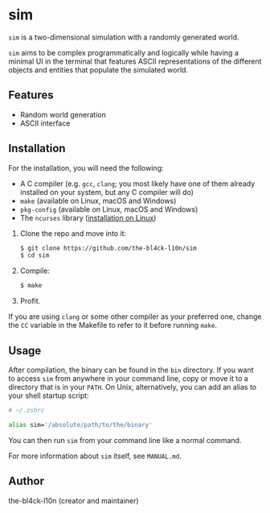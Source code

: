 # sim

`sim` is a two-dimensional simulation with a randomly generated world.

`sim` aims to be complex programmatically and logically while having a minimal UI in the terminal that features ASCII representations of the different objects and entities that populate the simulated world.

## Features

- Random world generation
- ASCII interface

## Installation

For the installation, you will need the following:
- A C compiler (e.g. `gcc`, `clang`; you most likely have one of them already installed on your system, but any C compiler will do)
- `make` (available on Linux, macOS and Windows)
- `pkg-config` (available on Linux, macOS and Windows)
- The `ncurses` library ([installation on Linux](https://www.cyberciti.biz/faq/linux-install-ncurses-library-headers-on-debian-ubuntu-centos-fedora/))

1. Clone the repo and move into it:
    ```sh
    $ git clone https://github.com/the-bl4ck-l10n/sim 
    $ cd sim
    ```
2. Compile:
    ```sh
    $ make
    ```
3. Profit.

If you are using `clang` or some other compiler as your preferred one, change the `CC` variable in the Makefile to refer to it before running `make`.

## Usage

After compilation, the binary can be found in the `bin` directory. If you want to access `sim` from anywhere in your command line, copy or move it to a directory that is in your `PATH`. On Unix, alternatively, you can add an alias to your shell startup script:

```zsh
# ~/.zshrc

alias sim='/absolute/path/to/the/binary'
```

You can then run `sim` from your command line like a normal command.

For more information about `sim` itself, see `MANUAL.md`.

## Author

the-bl4ck-l10n (creator and maintainer)
